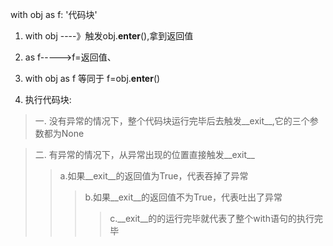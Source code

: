 with obj as  f:
'代码块'
	
1. with obj ----》触发obj.__enter__(),拿到返回值

2. as f----->f=返回值、

3. with obj as f  等同于     f=obj.__enter__()

4. 执行代码块:

>一. 没有异常的情况下，整个代码块运行完毕后去触发__exit__,它的三个参数都为None

>二. 有异常的情况下，从异常出现的位置直接触发__exit__
>>a.如果__exit__的返回值为True，代表吞掉了异常
>>>b.如果__exit__的返回值不为True，代表吐出了异常
>>>>c.__exit__的的运行完毕就代表了整个with语句的执行完毕